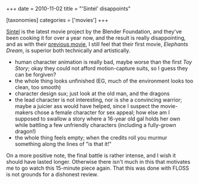 +++
date = 2010-11-02
title = "'Sintel' disappoints"

[taxonomies]
categories = ['movies']
+++

[Sintel] is the latest movie project by the Blender Foundation, and
they\'ve been cooking it for over a year now, and the result is really
disappointing, and as with their [previous movie], I still feel that
their first movie, *Elephants Dream*, is superior both technically and
artistically.

-   human character animation is really bad, maybe worse than the first
    *Toy Story*; okay they could not afford motion-capture suits, so I
    guess they can be forgiven?
-   the whole thing looks unfinished (EG, much of the environment looks
    too clean, too smooth)
-   character design sux; just look at the old man, and the dragons
-   the lead character is not interesting, nor is she a convincing
    warrior; maybe a juicier ass would have helped, since I suspect the
    movie-makers chose a female character for sex appeal; how else am I
    supposed to swallow a story where a 16-year old gal holds her own
    while battling a few unfriendly characters (including a fully-grown
    dragon!)
-   the whole thing feels empty; when the credits roll you murmur
    something along the lines of \"is that it!\"

On a more positive note, the final battle is rather intense, and I wish
it should have lasted longer. Otherwise there isn\'t much in this that
motivates me to go watch this 15-minute piece again. That this was done
with FLOSS is not grounds for a dishonest review.

  [Sintel]: http://www.sintel.org/
  [previous movie]: http://movies.tshepang.net/project-peach-disappoints
